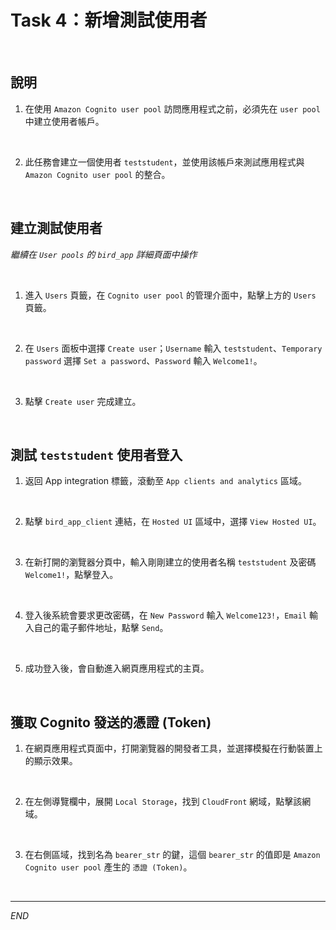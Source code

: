 # Task 4：新增測試使用者

<br>

## 說明

1. 在使用 `Amazon Cognito user pool` 訪問應用程式之前，必須先在 `user pool` 中建立使用者帳戶。

<br>

2. 此任務會建立一個使用者 `teststudent`，並使用該帳戶來測試應用程式與 `Amazon Cognito user pool` 的整合。

<br>

## 建立測試使用者

_繼續在 `User pools` 的 `bird_app` 詳細頁面中操作_

<br>

1. 進入 `Users` 頁籤，在 `Cognito user pool` 的管理介面中，點擊上方的 `Users` 頁籤。

<br>

2. 在 `Users` 面板中選擇 `Create user`；`Username` 輸入 `teststudent`、`Temporary password` 選擇 `Set a password`、`Password` 輸入 `Welcome1!`。

<br>

3. 點擊 `Create user` 完成建立。

<br>

## 測試 `teststudent` 使用者登入

1. 返回 App integration 標籤，滾動至 `App clients and analytics` 區域。

<br>

2. 點擊 `bird_app_client` 連結，在 `Hosted UI` 區域中，選擇 `View Hosted UI`。

<br>

3. 在新打開的瀏覽器分頁中，輸入剛剛建立的使用者名稱 `teststudent` 及密碼 `Welcome1!`，點擊登入。

<br>

4. 登入後系統會要求更改密碼，在 `New Password` 輸入 `Welcome123!`，`Email` 輸入自己的電子郵件地址，點擊 `Send`。

<br>

5. 成功登入後，會自動進入網頁應用程式的主頁。

<br>

## 獲取 Cognito 發送的憑證 (Token)

1. 在網頁應用程式頁面中，打開瀏覽器的開發者工具，並選擇模擬在行動裝置上的顯示效果。

<br>

2. 在左側導覽欄中，展開 `Local Storage`，找到 `CloudFront` 網域，點擊該網域。

<br>

3. 在右側區域，找到名為 `bearer_str` 的鍵，這個 `bearer_str` 的值即是 `Amazon Cognito user pool` 產生的 `憑證 (Token)`。

<br>

___

_END_